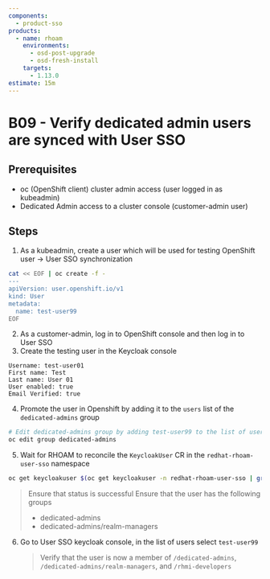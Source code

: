 ```yaml
---
components:
  - product-sso
products:
  - name: rhoam
    environments:
      - osd-post-upgrade
      - osd-fresh-install
    targets:
      - 1.13.0
estimate: 15m
---
```


# B09 - Verify dedicated admin users are synced with User SSO

## Prerequisites

- oc (OpenShift client) cluster admin access (user logged in as kubeadmin)
- Dedicated Admin access to a cluster console (customer-admin user)

## Steps

1. As a kubeadmin, create a user which will be used for testing OpenShift user -> User SSO synchronization

```bash
cat << EOF | oc create -f -
---
apiVersion: user.openshift.io/v1
kind: User
metadata:
  name: test-user99
EOF
```

2. As a customer-admin, log in to OpenShift console and then log in to User SSO
3. Create the testing user in the Keycloak console

```
Username: test-user01
First name: Test
Last name: User 01
User enabled: true
Email Verified: true
```

4. Promote the user in Openshift by adding it to the `users` list of the `dedicated-admins` group

```bash
# Edit dedicated-admins group by adding test-user99 to the list of users in the group
oc edit group dedicated-admins
```

5. Wait for RHOAM to reconcile the `KeycloakUser` CR in the `redhat-rhoam-user-sso` namespace

```bash
oc get keycloakuser $(oc get keycloakuser -n redhat-rhoam-user-sso | grep test-user99 | awk '{print $1}') -n redhat-rhoam-user-sso -o yaml
```

> Ensure that status is successful
> Ensure that the user has the following groups
>
> - dedicated-admins
> - dedicated-admins/realm-managers

6. Go to User SSO keycloak console, in the list of users select `test-user99`
   > Verify that the user is now a member of `/dedicated-admins`, `/dedicated-admins/realm-managers`, and `/rhmi-developers`
